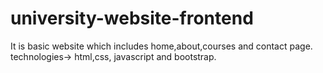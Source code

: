 # university-website-frontend
It is basic website which includes home,about,courses and contact page.
technologies-> html,css, javascript and bootstrap.
